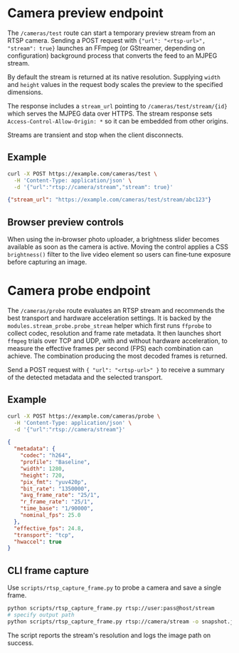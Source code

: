 # Camera preview endpoint

The `/cameras/test` route can start a temporary preview stream from an RTSP
camera. Sending a POST request with `{"url": "<rtsp-url>", "stream": true}`
launches an FFmpeg (or GStreamer, depending on configuration) background
process that converts the feed to an MJPEG stream.

By default the stream is returned at its native resolution. Supplying `width`
and `height` values in the request body scales the preview to the specified
dimensions.

The response includes a `stream_url` pointing to
`/cameras/test/stream/{id}` which serves the MJPEG data over HTTPS. The stream
response sets `Access-Control-Allow-Origin: *` so it can be embedded from other
origins.

Streams are transient and stop when the client disconnects.

## Example

```bash
curl -X POST https://example.com/cameras/test \
  -H 'Content-Type: application/json' \
  -d '{"url":"rtsp://camera/stream","stream": true}'
```

```json
{"stream_url": "https://example.com/cameras/test/stream/abc123"}
```

## Browser preview controls

When using the in‑browser photo uploader, a brightness slider becomes available
as soon as the camera is active. Moving the control applies a CSS
`brightness()` filter to the live video element so users can fine‑tune exposure
before capturing an image.

# Camera probe endpoint

The `/cameras/probe` route evaluates an RTSP stream and recommends the
best transport and hardware acceleration settings. It is backed by the
`modules.stream_probe.probe_stream` helper which first runs `ffprobe` to
collect codec, resolution and frame rate metadata. It then launches short
`ffmpeg` trials over TCP and UDP, with and without hardware acceleration,
to measure the effective frames per second (FPS) each combination can
achieve. The combination producing the most decoded frames is returned.

Send a POST request with `{ "url": "<rtsp-url>" }` to receive a summary of
the detected metadata and the selected transport.

## Example

```bash
curl -X POST https://example.com/cameras/probe \
  -H 'Content-Type: application/json' \
  -d '{"url":"rtsp://camera/stream"}'
```

```json
{
  "metadata": {
    "codec": "h264",
    "profile": "Baseline",
    "width": 1280,
    "height": 720,
    "pix_fmt": "yuv420p",
    "bit_rate": "1350000",
    "avg_frame_rate": "25/1",
    "r_frame_rate": "25/1",
    "time_base": "1/90000",
    "nominal_fps": 25.0
  },
  "effective_fps": 24.8,
  "transport": "tcp",
  "hwaccel": true
}
```

## CLI frame capture

Use `scripts/rtsp_capture_frame.py` to probe a camera and save a single frame.

```bash
python scripts/rtsp_capture_frame.py rtsp://user:pass@host/stream
# specify output path
python scripts/rtsp_capture_frame.py rtsp://camera/stream -o snapshot.jpg
```

The script reports the stream's resolution and logs the image path on success.

